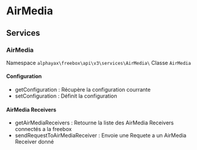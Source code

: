 
# AirMedia

## Services

### AirMedia

Namespace `alphayax\freebox\api\v3\services\AirMedia\`
Classe `AirMedia`

#### Configuration

- getConfiguration : Récupère la configuration courrante
- setConfiguration : Définit la configuration

#### AirMedia Receivers

- getAirMediaReceivers : Retourne la liste des AirMedia Receivers connectés a la freebox
- sendRequestToAirMediaReceiver : Envoie une Requete a un AirMedia Receiver donné